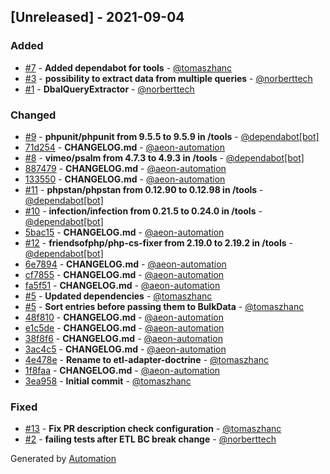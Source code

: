 ## [Unreleased] - 2021-09-04

### Added
- [#7](https://github.com/flow-php/etl-adapter-doctrine/pull/7) - **Added dependabot for tools** - [@tomaszhanc](https://github.com/tomaszhanc)
- [#3](https://github.com/flow-php/etl-adapter-doctrine/pull/3) - **possibility to extract data from multiple queries** - [@norberttech](https://github.com/norberttech)
- [#1](https://github.com/flow-php/etl-adapter-doctrine/pull/1) - **DbalQueryExtractor** - [@norberttech](https://github.com/norberttech)

### Changed
- [#9](https://github.com/flow-php/etl-adapter-doctrine/pull/9) - **phpunit/phpunit from 9.5.5 to 9.5.9 in /tools** - [@dependabot[bot]](https://github.com/apps/dependabot)
- [71d254](https://github.com/flow-php/etl-adapter-doctrine/commit/71d254d9a9e88a0af6598a5fd3c3bdc1bb37d609) - **CHANGELOG.md** - [@aeon-automation](https://github.com/aeon-automation)
- [#8](https://github.com/flow-php/etl-adapter-doctrine/pull/8) - **vimeo/psalm from 4.7.3 to 4.9.3 in /tools** - [@dependabot[bot]](https://github.com/apps/dependabot)
- [887479](https://github.com/flow-php/etl-adapter-doctrine/commit/887479c0df1ef98073241d63f7e90841956033a4) - **CHANGELOG.md** - [@aeon-automation](https://github.com/aeon-automation)
- [133550](https://github.com/flow-php/etl-adapter-doctrine/commit/133550b365a3c76b39d83bd5d94bafdfdc5ad09c) - **CHANGELOG.md** - [@aeon-automation](https://github.com/aeon-automation)
- [#11](https://github.com/flow-php/etl-adapter-doctrine/pull/11) - **phpstan/phpstan from 0.12.90 to 0.12.98 in /tools** - [@dependabot[bot]](https://github.com/apps/dependabot)
- [#10](https://github.com/flow-php/etl-adapter-doctrine/pull/10) - **infection/infection from 0.21.5 to 0.24.0 in /tools** - [@dependabot[bot]](https://github.com/apps/dependabot)
- [5bac15](https://github.com/flow-php/etl-adapter-doctrine/commit/5bac1590fb4d1f12ef0bb9ef7966736b356568a2) - **CHANGELOG.md** - [@aeon-automation](https://github.com/aeon-automation)
- [#12](https://github.com/flow-php/etl-adapter-doctrine/pull/12) - **friendsofphp/php-cs-fixer from 2.19.0 to 2.19.2 in /tools** - [@dependabot[bot]](https://github.com/apps/dependabot)
- [6e7894](https://github.com/flow-php/etl-adapter-doctrine/commit/6e78943b48937d9603f1d2637223724bb40fad0e) - **CHANGELOG.md** - [@aeon-automation](https://github.com/aeon-automation)
- [cf7855](https://github.com/flow-php/etl-adapter-doctrine/commit/cf7855e875fd1fce6abbb9a4005478c7c6e134cd) - **CHANGELOG.md** - [@aeon-automation](https://github.com/aeon-automation)
- [fa5f51](https://github.com/flow-php/etl-adapter-doctrine/commit/fa5f51de5fd12cc5b7f3c5793d2fec781a71a41a) - **CHANGELOG.md** - [@aeon-automation](https://github.com/aeon-automation)
- [#5](https://github.com/flow-php/etl-adapter-doctrine/pull/5) - **Updated dependencies** - [@tomaszhanc](https://github.com/tomaszhanc)
- [#5](https://github.com/flow-php/etl-adapter-doctrine/pull/5) - **Sort entries before passing them to BulkData** - [@tomaszhanc](https://github.com/tomaszhanc)
- [48f810](https://github.com/flow-php/etl-adapter-doctrine/commit/48f810b9920836c72e358f9eb4bbae139f670f1f) - **CHANGELOG.md** - [@aeon-automation](https://github.com/aeon-automation)
- [e1c5de](https://github.com/flow-php/etl-adapter-doctrine/commit/e1c5de50ae790af58ef9f2277ca2b9d081db3b80) - **CHANGELOG.md** - [@aeon-automation](https://github.com/aeon-automation)
- [38f8f6](https://github.com/flow-php/etl-adapter-doctrine/commit/38f8f654839536d36f04f300d1b07feb1ae193f4) - **CHANGELOG.md** - [@aeon-automation](https://github.com/aeon-automation)
- [3ac4c5](https://github.com/flow-php/etl-adapter-doctrine/commit/3ac4c519913fe5bcb08317de9434831bcfc28673) - **CHANGELOG.md** - [@aeon-automation](https://github.com/aeon-automation)
- [4e478e](https://github.com/flow-php/etl-adapter-doctrine/commit/4e478e2862f4a9dee0124a2809909ba3136237c9) - **Rename to etl-adapter-doctrine** - [@tomaszhanc](https://github.com/tomaszhanc)
- [1f8faa](https://github.com/flow-php/etl-adapter-doctrine/commit/1f8faae06632dad7317a05629464040d7d1ca3d1) - **CHANGELOG.md** - [@aeon-automation](https://github.com/aeon-automation)
- [3ea958](https://github.com/flow-php/etl-adapter-doctrine/commit/3ea95818ff969bdb9151e8590fa1952a3878a60d) - **Initial commit** - [@tomaszhanc](https://github.com/tomaszhanc)

### Fixed
- [#13](https://github.com/flow-php/etl-adapter-doctrine/pull/13) - **Fix PR description check configuration** - [@tomaszhanc](https://github.com/tomaszhanc)
- [#2](https://github.com/flow-php/etl-adapter-doctrine/pull/2) - **failing tests after ETL BC break change** - [@norberttech](https://github.com/norberttech)

Generated by [Automation](https://github.com/aeon-php/automation)